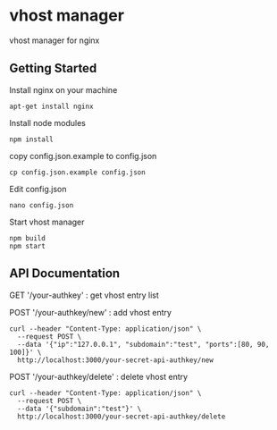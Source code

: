 # vhost manager
vhost manager for nginx

## Getting Started
Install nginx on your machine
```
apt-get install nginx
```

Install node modules
```
npm install
```

copy config.json.example to config.json
```
cp config.json.example config.json
```

Edit config.json
```
nano config.json
```

Start vhost manager
```
npm build
npm start
```

## API Documentation
GET '/your-authkey' : get vhost entry list

POST '/your-authkey/new' : add vhost entry
```
curl --header "Content-Type: application/json" \
  --request POST \
  --data '{"ip":"127.0.0.1", "subdomain":"test", "ports":[80, 90, 100]}' \
  http://localhost:3000/your-secret-api-authkey/new
```

POST '/your-authkey/delete' : delete vhost entry
```
curl --header "Content-Type: application/json" \
  --request POST \
  --data '{"subdomain":"test"}' \
  http://localhost:3000/your-secret-api-authkey/delete
```